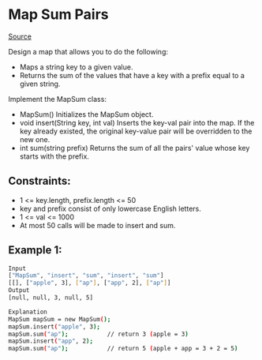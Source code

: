 # Map Sum Pairs
[Source](https://leetcode.com/problems/map-sum-pairs/)

Design a map that allows you to do the following:

 - Maps a string key to a given value.
 - Returns the sum of the values that have a key with a prefix equal to a given string.

Implement the MapSum class:

 - MapSum() Initializes the MapSum object.
- void insert(String key, int val) Inserts the key-val pair into the map. If the key already existed, the original key-value pair will be overridden to the new one.
 - int sum(string prefix) Returns the sum of all the pairs' value whose key starts with the prefix.

## Constraints:

 - 1 <= key.length, prefix.length <= 50
 - key and prefix consist of only lowercase English letters.
 - 1 <= val <= 1000
 - At most 50 calls will be made to insert and sum.

## Example 1:
```sh
Input
["MapSum", "insert", "sum", "insert", "sum"]
[[], ["apple", 3], ["ap"], ["app", 2], ["ap"]]
Output
[null, null, 3, null, 5]

Explanation
MapSum mapSum = new MapSum();
mapSum.insert("apple", 3);  
mapSum.sum("ap");           // return 3 (apple = 3)
mapSum.insert("app", 2);    
mapSum.sum("ap");           // return 5 (apple + app = 3 + 2 = 5)
```